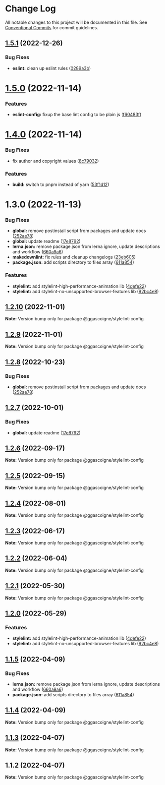# Change Log

All notable changes to this project will be documented in this file.
See [Conventional Commits](https://conventionalcommits.org) for commit guidelines.

## [1.5.1](https://github.com/ggascoigne/shareable-configs/compare/@ggascoigne/stylelint-config@1.5.0...@ggascoigne/stylelint-config@1.5.1) (2022-12-26)

### Bug Fixes

- **eslint:** clean up eslint rules ([0289a3b](https://github.com/ggascoigne/shareable-configs/commit/0289a3baf46598cd58daeb8b7f7a88edbed3a924))

# [1.5.0](https://github.com/ggascoigne/shareable-configs/compare/@ggascoigne/stylelint-config@1.4.0...@ggascoigne/stylelint-config@1.5.0) (2022-11-14)

### Features

- **eslint-config:** fixup the base lint config to be plain js ([f60483f](https://github.com/ggascoigne/shareable-configs/commit/f60483f30f8012829c9ae13feb1d80d2a159c963))

# [1.4.0](https://github.com/ggascoigne/shareable-configs/compare/@ggascoigne/stylelint-config@1.3.0...@ggascoigne/stylelint-config@1.4.0) (2022-11-14)

### Bug Fixes

- fix author and copyright values ([8c79032](https://github.com/ggascoigne/shareable-configs/commit/8c79032a96db2bfe8b6db057751e78b0dfa52c7e))

### Features

- **build:** switch to pnpm instead of yarn ([53f1d12](https://github.com/ggascoigne/shareable-configs/commit/53f1d12bd3ab399e096d47a7909bf6e55f9dcabd))

# 1.3.0 (2022-11-13)

### Bug Fixes

- **global:** remove postinstall script from packages and update docs ([252ae78](https://github.com/ggascoigne/shareable-configs/commit/252ae787ec89902f130ee28d2af63255fdfabb4d))
- **global:** update readme ([17e8792](https://github.com/ggascoigne/shareable-configs/commit/17e879243244bf28136e24deef02522147abe451))
- **lerna.json:** remove package.json from lerna ignore, update descriptions and workflow ([660a9a6](https://github.com/ggascoigne/shareable-configs/commit/660a9a60858863dca1d4b87cb0a3c49ffd2186b6))
- **makedownlint:** fix rules and cleanup changelogs ([23eb605](https://github.com/ggascoigne/shareable-configs/commit/23eb605a42fd51ca0b5d24de781929a1662e634f))
- **package.json:** add scripts directory to files array ([611a854](https://github.com/ggascoigne/shareable-configs/commit/611a8546f5c398404e5f226d61b5b42939944cc9))

### Features

- **stylelint:** add stylelint-high-performance-animation lib ([4defe22](https://github.com/ggascoigne/shareable-configs/commit/4defe227dd8c91adb0cc5175f4fc1183c95090da))
- **stylelint:** add stylelint-no-unsupported-browser-features lib ([92bc4e8](https://github.com/ggascoigne/shareable-configs/commit/92bc4e8fe8c9c5c76969f249b3c0bd9e961998c3))

## [1.2.10](https://github.com/ggascoigne/shareable-configs/compare/@ggascoigne/stylelint-config@1.2.9...@ggascoigne/stylelint-config@1.2.10) (2022-11-01)

**Note:** Version bump only for package @ggascoigne/stylelint-config

## [1.2.9](https://github.com/ggascoigne/shareable-configs/compare/@ggascoigne/stylelint-config@1.2.8...@ggascoigne/stylelint-config@1.2.9) (2022-11-01)

**Note:** Version bump only for package @ggascoigne/stylelint-config

## [1.2.8](https://github.com/ggascoigne/shareable-configs/compare/@ggascoigne/stylelint-config@1.2.7...@ggascoigne/stylelint-config@1.2.8) (2022-10-23)

### Bug Fixes

- **global:** remove postinstall script from packages and update docs ([252ae78](https://github.com/ggascoigne/shareable-configs/commit/252ae787ec89902f130ee28d2af63255fdfabb4d))

## [1.2.7](https://github.com/ggascoigne/shareable-configs/compare/@ggascoigne/stylelint-config@1.2.6...@ggascoigne/stylelint-config@1.2.7) (2022-10-01)

### Bug Fixes

- **global:** update readme ([17e8792](https://github.com/ggascoigne/shareable-configs/commit/17e879243244bf28136e24deef02522147abe451))

## [1.2.6](https://github.com/ggascoigne/shareable-configs/compare/@ggascoigne/stylelint-config@1.2.5...@ggascoigne/stylelint-config@1.2.6) (2022-09-17)

**Note:** Version bump only for package @ggascoigne/stylelint-config

## [1.2.5](https://github.com/ggascoigne/shareable-configs/compare/@ggascoigne/stylelint-config@1.2.4...@ggascoigne/stylelint-config@1.2.5) (2022-09-15)

**Note:** Version bump only for package @ggascoigne/stylelint-config

## [1.2.4](https://github.com/ggascoigne/shareable-configs/compare/@ggascoigne/stylelint-config@1.2.3...@ggascoigne/stylelint-config@1.2.4) (2022-08-01)

**Note:** Version bump only for package @ggascoigne/stylelint-config

## [1.2.3](https://github.com/ggascoigne/shareable-configs/compare/@ggascoigne/stylelint-config@1.2.2...@ggascoigne/stylelint-config@1.2.3) (2022-06-17)

**Note:** Version bump only for package @ggascoigne/stylelint-config

## [1.2.2](https://github.com/ggascoigne/shareable-configs/compare/@ggascoigne/stylelint-config@1.2.1...@ggascoigne/stylelint-config@1.2.2) (2022-06-04)

**Note:** Version bump only for package @ggascoigne/stylelint-config

## [1.2.1](https://github.com/ggascoigne/shareable-configs/compare/@ggascoigne/stylelint-config@1.2.0...@ggascoigne/stylelint-config@1.2.1) (2022-05-30)

**Note:** Version bump only for package @ggascoigne/stylelint-config

## [1.2.0](https://github.com/ggascoigne/shareable-configs/compare/@ggascoigne/stylelint-config@1.1.5...@ggascoigne/stylelint-config@1.2.0) (2022-05-29)

### Features

- **stylelint:** add stylelint-high-performance-animation lib ([4defe22](https://github.com/ggascoigne/shareable-configs/commit/4defe227dd8c91adb0cc5175f4fc1183c95090da))
- **stylelint:** add stylelint-no-unsupported-browser-features lib ([92bc4e8](https://github.com/ggascoigne/shareable-configs/commit/92bc4e8fe8c9c5c76969f249b3c0bd9e961998c3))

## [1.1.5](https://github.com/ggascoigne/shareable-configs/compare/@ggascoigne/stylelint-config@1.1.4...@ggascoigne/stylelint-config@1.1.5) (2022-04-09)

### Bug Fixes

- **lerna.json:** remove package.json from lerna ignore, update descriptions and workflow ([660a9a6](https://github.com/ggascoigne/shareable-configs/commit/660a9a60858863dca1d4b87cb0a3c49ffd2186b6))
- **package.json:** add scripts directory to files array ([611a854](https://github.com/ggascoigne/shareable-configs/commit/611a8546f5c398404e5f226d61b5b42939944cc9))

## [1.1.4](https://github.com/ggascoigne/shareable-configs/compare/@ggascoigne/stylelint-config@1.1.3...@ggascoigne/stylelint-config@1.1.4) (2022-04-09)

**Note:** Version bump only for package @ggascoigne/stylelint-config

## [1.1.3](https://github.com/ggascoigne/shareable-configs/compare/@ggascoigne/stylelint-config@1.1.2...@ggascoigne/stylelint-config@1.1.3) (2022-04-07)

**Note:** Version bump only for package @ggascoigne/stylelint-config

## 1.1.2 (2022-04-07)

**Note:** Version bump only for package @ggascoigne/stylelint-config
